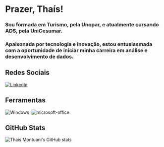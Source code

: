 # Prazer, Thaís! 
### Sou formada em Turismo, pela Unopar, e atualmente cursando ADS, pela UniCesumar.
### Apaixonada por tecnologia e inovação, estou entusiasmada com a oportunidade de iniciar minha carreira em análise e desenvolvimento de dados.


## Redes Sociais
[![LinkedIn](https://img.shields.io/badge/LinkedIn-0077B5?style=for-the-badge&logo=linkedin&logoColor=fff)](https://www.linkedin.com/in/thais-montuani-543534163) 


## Ferramentas
![Windows](https://img.shields.io/badge/-Windows-0D1117?style=for-the-badge&logo=windows&labelColor=0D1117)&nbsp;
![microsoft-office](https://img.shields.io/badge/-microsoft_office-0D1117?style=for-the-badge&logo=microsoft-office&labelColor=0D1117)&nbsp;

## GitHub Stats

![Thaís Montuani's GitHub stats](https://github-readme-stats.vercel.app/api?username=tmontuani&theme=tokyonight&_icons=true&hide_title=true)



